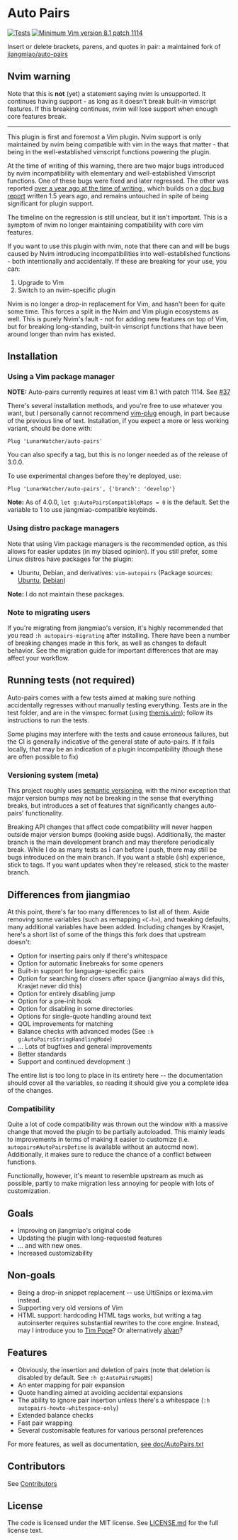 # Auto Pairs

[![Tests](https://github.com/LunarWatcher/auto-pairs/actions/workflows/tests.yml/badge.svg)](https://github.com/LunarWatcher/auto-pairs/actions/workflows/tests.yml)
[![Minimum Vim version 8.1 patch 1114](https://img.shields.io/badge/Vim-8.1%201--1114%20or%20newer-%23FFC0CB?logo=vim&labelColor=019833)](//github.com/vim/vim)

Insert or delete brackets, parens, and quotes in pair: a maintained fork of [jiangmiao/auto-pairs](https://github.com/jiangmiao/auto-pairs)

## Nvim warning 
Note that this is **not** (yet) a statement saying nvim is unsupported. It continues having support - as long as it doesn't break built-in vimscript features. If this breaking continues, nvim will lose support when enough core features break.

---

This plugin is first and foremost a Vim plugin. Nvim support is only maintained by nvim being compatible with vim in the ways that matter - that being in the well-established vimscript functions powering the plugin.

At the time of writing of this warning, there are two major bugs introduced by nvim incompatibility with elementary and well-established Vimscript functions. One of these bugs were fixed and later regressed. The other was reported [over a year ago at the time of writing,](https://github.com/neovim/neovim/issues/23666), which builds on a [doc bug report](https://github.com/neovim/neovim/issues/22399) written 1.5 years ago, and remains untouched in spite of being significant for plugin support.

The timeline on the regression is still unclear, but it isn't important. This is a symptom of nvim no longer maintaining compatibility with core vim features. 

If you want to use this plugin with nvim, note that there can and will be bugs caused by Nvim introducing incompatibilities into well-established functions - both intentionally and accidentally. If these are breaking for your use, you can:

1. Upgrade to Vim
2. Switch to an nvim-specific plugin

Nvim is no longer a drop-in replacement for Vim, and hasn't been for quite some time. This forces a split in the Nvim and Vim plugin ecosystems as well. This is purely Nvim's fault - not for adding new features on top of Vim, but for breaking long-standing, built-in vimscript functions that have been around longer than nvim has existed.



## Installation


### Using a Vim package manager

**NOTE:** Auto-pairs currently requires at least vim 8.1 with patch 1114. See [#37](https://github.com/LunarWatcher/auto-pairs/discussions/37)

There's several installation methods, and you're free to use whatever you want, but I personally cannot recommend [vim-plug](https://github.com/junegunn/vim-plug) enough, in part because of the previous line of text. Installation, if you expect a more or less working variant, should be done with:

```vim
Plug 'LunarWatcher/auto-pairs'
```
You can also specify a tag, but this is no longer needed as of the release of 3.0.0.

To use experimental changes before they're deployed, use:
```vim
Plug 'LunarWatcher/auto-pairs', {'branch': 'develop'}
```

**Note:** As of 4.0.0, `let g:AutoPairsCompatibleMaps = 0` is the default. Set the variable to 1 to use jiangmiao-compatible keybinds.

### Using distro package managers

Note that using Vim package managers is the recommended option, as this allows for easier updates (in my biased opinion). If you still prefer, some Linux distros have packages for the plugin:

* Ubuntu, Debian, and derivatives: `vim-autopairs` (Package sources: [Ubuntu](https://launchpad.net/ubuntu/+source/vim-autopairs), [Debian](https://packages.debian.org/search?searchon=names&keywords=vim-autopairs))

**Note:** I do not maintain these packages.

### Note to migrating users

If you're migrating from jiangmiao's version, it's highly recommended that you read `:h autopairs-migrating` after installing. There have been a number of breaking changes made in this fork, as well as changes to default behavior. See the migration guide for important differences that are may affect your workflow.

## Running tests (not required)

Auto-pairs comes with a few tests aimed at making sure nothing accidentally regresses without manually testing everything. Tests are in the test folder, and are in the vimspec format (using [themis.vim](https://github.com/thinca/vim-themis)); follow its instructions to run the tests.

Some plugins may interfere with the tests and cause erroneous failures, but the CI is generally indicative of the general state of auto-pairs. If it fails locally, that may be an indication of a plugin incompatibility (though these are often possible to fix)

### Versioning system (meta)

This project roughly uses [semantic versioning](https://semver.org/spec/v2.0.0.html), with the minor exception that major version bumps may not be breaking in the sense that everything breaks, but introduces a set of features that significantly changes auto-pairs' functionality.

Breaking API changes that affect code compatibility will never happen outside major version bumps (looking aside bugs). Additionally, the master branch is the main development branch and may therefore periodically break. While I do as many tests as I can before I push, there may still be bugs introduced on the main branch. If you want a stable (ish) experience, stick to tags. If you want updates when they're released, stick to the master branch.

## Differences from jiangmiao

At this point, there's far too many differences to list all of them. Aside removing some variables (such as remapping `<C-h>`), and tweaking defaults, many additional variables have been added. Including changes by Krasjet, here's a short list of some of the things this fork does that upstream doesn't:

* Option for inserting pairs only if there's whitespace
* Option for automatic linebreaks for some openers
* Built-in support for language-specific pairs
* Option for searching for closers after space (jiangmiao always did this, Krasjet never did this)
* Option for entirely disabling jump
* Option for a pre-init hook
* Option for disabling in some directories
* Options for single-quote handling around text
* QOL improvements for matching
* Balance checks with advanced modes (See `:h g:AutoPairsStringHandlingMode`)
* ... Lots of bugfixes and general improvements
* Better standards
* Support and continued development :)

The entire list is too long to place in its entirety here -- the documentation should cover all the variables, so reading it should give you a complete idea of the changes.

### Compatibility

Quite a lot of code compatibility was thrown out the window with a massive change that moved the plugin to be partially autoloaded. This mainly leads to improvements in terms of making it easier to customize (i.e. `autopairs#AutoPairsDefine` is available without an autocmd now). Additionally, it makes sure to reduce the chance of a conflict between functions.

Functionally, however, it's meant to resemble upstream as much as possible, partly to make migration less annoying for people with lots of customization.

## Goals
* Improving on jiangmiao's original code
* Updating the plugin with long-requested features
* ... and with new ones.
* Increased customizability


## Non-goals
* Being a drop-in snippet replacement -- use UltiSnips or lexima.vim instead.
* Supporting very old versions of Vim
* HTML support: hardcoding HTML tags works, but writing a tag autoinserter requires substantial rewrites to the core engine. Instead, may I introduce you to [Tim Pope](https://github.com/tpope/vim-ragtag)? Or alternatively [alvan](https://github.com/alvan/vim-closetag)?

## Features


* Obviously, the insertion and deletion of pairs (note that deletion is disabled by default. See `:h g:AutoPairsMapBS`)
* An enter mapping for pair expansion
* Quote handling aimed at avoiding accidental expansions
* The ability to ignore pair insertion unless there's a whitespace (`:h autopairs-howto-whitespace-only`)
* Extended balance checks
* Fast pair wrapping
* Several customisable features for various personal preferences

For more features, as well as documentation, [see doc/AutoPairs.txt](https://github.com/LunarWatcher/auto-pairs/blob/master/doc/AutoPairs.txt)

## Contributors
See [Contributors](https://github.com/lunarwatcher/auto-pairs/graphs/contributors)

## License

The code is licensed under the MIT license. See [LICENSE.md](https://github.com/LunarWatcher/auto-pairs/blob/master/LICENSE.md) for the full license text.
